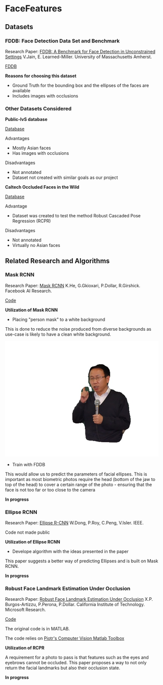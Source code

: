 # FaceFeatures

## Datasets

### FDDB: Face Detection Data Set and Benchmark 

Research Paper: [FDDB: A Benchmark for Face Detection in Unconstrained Settings](http://vis-www.cs.umass.edu/fddb/fddb.pdf) V.Jain, E. Learned-Miller. University of Massachusetts Amherst. 

[FDDB](http://vis-www.cs.umass.edu/fddb/)

**Reasons for choosing this dataset**

- Ground Truth for the bounding box and the ellipses of the faces are available
- Includes images with occlusions

### Other Datasets Considered

**Public-IvS database**

[Database](http://www.cbsr.ia.ac.cn/users/xiangyuzhu/projects/LBL/main.htm)

Advantages
- Mostly Asian faces
- Has images with occlusions

Disadvantages
- Not annotated
- Dataset not created with similar goals as our project 

**Caltech Occluded Faces in the Wild**

[Database](http://www.vision.caltech.edu/xpburgos/ICCV13/)

Advantage
- Dataset was created to test the method Robust Cascaded Pose Regression (RCPR)

Disadvantages
- Not annotated
- Virtually no Asian faces 


## Related Research and Algorithms

### Mask RCNN

Research Paper: [Mask RCNN](https://arxiv.org/pdf/1703.06870.pdf) K.He, G.Gkioxari, P.Dollar, R.Girshick. Facebook AI Research. 

[Code](https://github.com/matterport/Mask_RCNN)

**Utilization of Mask RCNN**

- Placing "person mask" to a white background

This is done to reduce the noise produced from diverse backgrounds as use-case is likely to have a clean white background.

![Image of Removed Background](/RemoveBackground/works1.jpg)

- Train with FDDB 

This would allow us to predict the parameters of facial ellipses. This is important as most biometric photos require the head (bottom of the jaw to top of the head) to cover a certain range of the photo - ensuring that the face is not too far or too close to the camera 

**In progress**

### Ellipse RCNN

Research Paper: [Ellipse R-CNN](https://arxiv.org/pdf/2001.11584.pdf) W.Dong, P.Roy, C.Peng, V.Isler. IEEE.

Code not made public


**Utilization of Ellipse RCNN**

- Develope algorithm with the ideas presented in the paper 

This paper suggests a better way of predicting Ellipses and is built on Mask RCNN. 

**In progress**


### Robust Face Landmark Estimation Under Occlusion

Research Paper: [Robust Face Landmark Estimation Under Occlusion](http://www.vision.caltech.edu/xpburgos/papers/ICCV13%20Burgos-Artizzu.pdf) X.P. Burgos-Artizzu, P.Perona, P.Dollar. California Institute of Technology. Microsoft Research. 

[Code](http://www.vision.caltech.edu/xpburgos/ICCV13/#code)

The original code is in MATLAB.

The code relies on [Piotr's Computer Vision Matlab Toolbox](http://pdollar.github.io/toolbox/)

**Utilization of RCPR**

A requirement for a photo to pass is that features such as the eyes and eyebrows cannot be occluded. This paper proposes a way to not only return the facial landmarks but also their occlusion state. 

**In progress**
